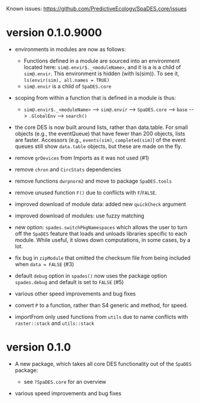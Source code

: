 Known issues: https://github.com/PredictiveEcology/SpaDES.core/issues

version 0.1.0.9000
==================

* environments in modules are now as follows: 
    
    - Functions defined in a module are sourced into an environment located here: `sim@.envir$._<moduleName>`, and it is a is a child of `sim@.envir`. This environment is hidden (with ls(sim)). To see it, `ls(envir(sim), all.names = TRUE)`
    - `sim@.envir` is a child of `SpaDES.core`
    
* scoping from within a function that is defined in a module is thus: 

    - `sim@.envir$._<moduleName>` --> `sim@.envir` --> `SpaDES.core` --> `base` --> `.GlobalEnv` --> `search()`

* the core DES is now built around lists, rather than data.table. For small objects (e.g., the eventQueue) that have fewer than 200 objects, lists are faster. Accessors (e.g., `events(sim)`, `completed(sim)`) of the event queues still show `data.table` objects, but these are made on the fly.
* remove `grDevices` from Imports as it was not used (#1)
* remove `chron` and `CircStats` dependencies
* remove functions `dwrpnorm2` and move to package `SpaDES.tools`
* remove unused function `F()` due to conflicts with `F`/`FALSE`.
* improved download of module data: added new `quickCheck` argument
* improved download of modules: use fuzzy matching
* new option: `spades.switchPkgNamespaces` which allows the user to turn off the `SpaDES` feature that loads and unloads libraries specific to each module. While useful, it slows down computations, in some cases, by a lot.
* fix bug in `zipModule` that omitted the checksum file from being included when `data = FALSE` (#3)
* default `debug` option in `spades()` now uses the package option `spades.debug` and default is set to `FALSE` (#5)
* various other speed improvements and bug fixes
* convert `P` to a function, rather than S4 generic and method, for speed.
* importFrom only used functions from `utils` due to name conflicts with `raster::stack` and `utils::stack`

version 0.1.0
=============

* A new package, which takes all core DES functionality out of the `SpaDES` package:

    - see `?SpaDES.core` for an overview

* various speed improvements and bug fixes
